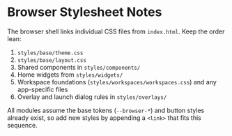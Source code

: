 # Browser Stylesheet Notes

The browser shell links individual CSS files from `index.html`. Keep the order lean:
1. `styles/base/theme.css`
2. `styles/base/layout.css`
3. Shared components in `styles/components/`
4. Home widgets from `styles/widgets/`
5. Workspace foundations (`styles/workspaces/workspaces.css`) and any app-specific files
6. Overlay and launch dialog rules in `styles/overlays/`

All modules assume the base tokens (`--browser-*`) and button styles already exist, so add new styles by appending a `<link>` that fits this sequence.
